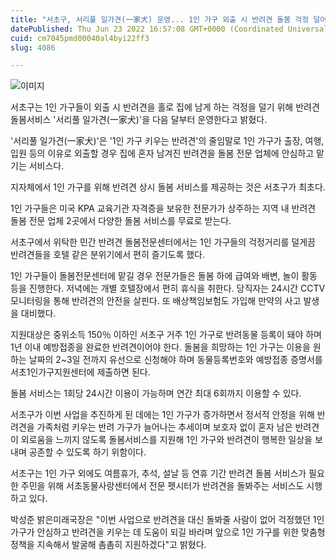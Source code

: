 ```yaml
---
title: "서초구, 서리풀 일가견(一家犬) 운영... 1인 가구 외출 시 반려견 돌봄 걱정 덜어드려요"
datePublished: Thu Jun 23 2022 16:57:08 GMT+0000 (Coordinated Universal Time)
cuid: cm7045pmd00040al4byi22ff3
slug: 4086

---
```



![이미지](https://cdn.hashnode.com/res/hashnode/image/upload/v1739256070091/93615c99-f977-4307-92d4-3d90547a9c12.jpeg)

서초구는 1인 가구들이 외출 시 반려견을 홀로 집에 남게 하는 걱정을 덜기 위해 반려견 돌봄서비스 '서리풀 일가견(一家犬)'을 다음 달부터 운영한다고 밝혔다.

'서리풀 일가견(一家犬)'은 '1인 가구 키우는 반려견'의 줄임말로 1인 가구가 출장, 여행, 입원 등의 이유로 외출할 경우 집에 혼자 남겨진 반려견을 돌봄 전문 업체에 안심하고 맡기는 서비스다.

지자체에서 1인 가구를 위해 반려견 상시 돌봄 서비스를 제공하는 것은 서초구가 최초다.

1인 가구들은 미국 KPA 교육기관 자격증을 보유한 전문가가 상주하는 지역 내 반려견 돌봄 전문 업체 2곳에서 다양한 돌봄 서비스를 무료로 받는다.

서초구에서 위탁한 민간 반려견 돌봄전문센터에서는 1인 가구들의 걱정거리를 덜게끔 반려견들을 호텔 같은 분위기에서 편히 즐기도록 했다.

1인 가구들이 돌봄전문센터에 맡길 경우 전문가들은 돌봄 하에 급여와 배변, 놀이 활동 등을 진행한다. 저녁에는 개별 호텔장에서 편히 휴식을 취한다. 당직자는 24시간 CCTV 모니터링을 통해 반려견의 안전을 살핀다. 또 배상책임보험도 가입해 만약의 사고 발생을 대비했다.

지원대상은 중위소득 150％ 이하인 서초구 거주 1인 가구로 반려동물 등록이 돼야 하며 1년 이내 예방접종을 완료한 반려견이어야 한다. 돌봄을 희망하는 1인 가구는 이용을 원하는 날짜의 2~3일 전까지 유선으로 신청해야 하며 동물등록번호와 예방접종 증명서를 서초1인가구지원센터에 제출하면 된다.

돌봄 서비스는 1회당 24시간 이용이 가능하며 연간 최대 6회까지 이용할 수 있다.

서초구가 이번 사업을 추진하게 된 데에는 1인 가구가 증가하면서 정서적 안정을 위해 반려견을 가족처럼 키우는 반려 가구가 늘어나는 추세이며 보호자 없이 혼자 남은 반려견이 외로움을 느끼지 않도록 돌봄서비스를 지원해 1인 가구와 반려견이 행복한 일상을 보내며 공존할 수 있도록 하기 위함이다.

서초구는 1인 가구 외에도 여름휴가, 추석, 설날 등 연휴 기간 반려견 돌봄 서비스가 필요한 주민을 위해 서초동물사랑센터에서 전문 펫시터가 반려견을 돌봐주는 서비스도 시행하고 있다.

박성준 밝은미래국장은 "이번 사업으로 반려견을 대신 돌봐줄 사람이 없어 걱정했던 1인 가구가 안심하고 반려견을 키우는 데 도움이 되길 바라며 앞으로 1인 가구를 위한 맞춤형 정책을 지속해서 발굴해 촘촘히 지원하겠다"고 밝혔다.